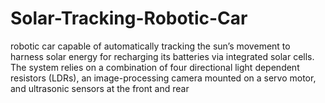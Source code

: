 # Solar-Tracking-Robotic-Car
robotic car capable of automatically  tracking the sun’s movement to harness solar energy for recharging its batteries via  integrated solar cells. The system relies on a combination of four directional light dependent resistors (LDRs), an image-processing camera mounted on a servo motor,  and  ultrasonic sensors at the front and rear 
